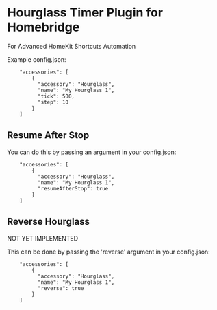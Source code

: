 
# Hourglass Timer Plugin for Homebridge

For Advanced HomeKit Shortcuts Automation

Example config.json:

```
    "accessories": [
        {
          "accessory": "Hourglass",
          "name": "My Hourglass 1",
          "tick": 500,
          "step": 10
        }   
    ]

```


## Resume After Stop

You can do this by passing an argument in your config.json:

```
    "accessories": [
        {
          "accessory": "Hourglass",
          "name": "My Hourglass 1",
          "resumeAfterStop": true
        }
    ]

```

## Reverse Hourglass

NOT YET IMPLEMENTED

This can be done by passing the 'reverse' argument in your config.json:

```
    "accessories": [
        {
          "accessory": "Hourglass",
          "name": "My Hourglass 1",
          "reverse": true
        }   
    ]

```
